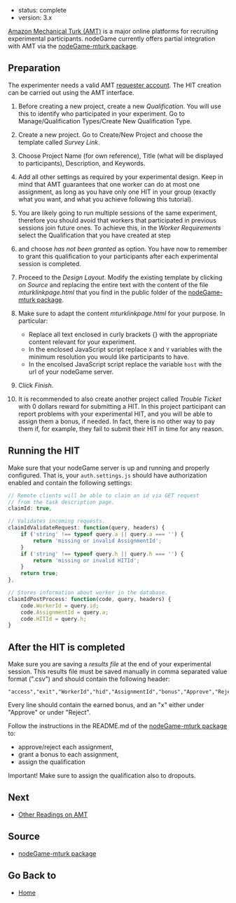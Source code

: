 - status: complete
- version: 3.x

[Amazon Mechanical Turk (AMT)](http://mturk.com) is a major online
platforms for recruiting experimental participants. nodeGame currently
offers partial integration with AMT via the [nodeGame-mturk
package](https://github.com/nodeGame/nodegame-mturk).


## Preparation

The experimenter needs a valid AMT
[requester account](https://requester.mturk.com/). The HIT creation
can be carried out using the AMT interface.


1. Before creating a new project, create a new _Qualification_. You
will use this to identify who participated in your experiment. Go to
Manage/Qualification Types/Create New Qualification Type.

2. Create a new project. Go to Create/New Project and choose the
template called _Survey Link_.

3. Choose Project Name (for own reference), Title (what will be
displayed to participants), Description, and Keywords.

4. Add all other settings as required by your experimental
design. Keep in mind that AMT guarantees that one worker can do at
most one assignment, as long as you have only one HIT in your group
(exactly what you want, and what you achieve following this tutorial).

5. You are likely going to run multiple sessions of the same
experiment, therefore you should avoid that workers that participated
in previous sessions join future ones. To achieve this, in the _Worker
Requirements_ select the Qualification that you have created at step
1. and choose _has not been granted_ as option. You have now to
remember to grant this qualification to your participants after each
experimental session is completed.

6. Proceed to the _Design Layout_. Modify the existing template by
clicking on _Source_ and replacing the entire text with the content of
the file _mturklinkpage.html_ that you find in the public folder of
the
[nodeGame-mturk package](https://github.com/nodeGame/nodegame-mturk). 

7. Make sure to adapt the content _mturklinkpage.html_ for your
purpose. In particular:
   - Replace all text enclosed in curly brackets {} with the
   appropriate content relevant for your experiment.
   - In the enclosed JavaScript script replace `X` and `Y` variables with
     the minimum resolution you would like participants to have.
   - In the encolsed JavaScript script replace the variable `host`
     with the url of your nodeGame server.

8. Click _Finish_.

9. It is recommended to also create another project called _Trouble
Ticket_ with 0 dollars reward for submitting a HIT. In this project
participant can report problems with your experimental HIT, and you
will be able to assign them a bonus, if needed. In fact,
there is no other way to pay them if, for example, they fail to submit
their HIT in time for any reason.


## Running the HIT

Make sure that your nodeGame server is up and running and properly
configured. That is, your `auth.settings.js` should have authorization
enabled and contain the following settings:

```javascript
// Remote clients will be able to claim an id via GET request
// from the task description page.
claimId: true,

// Validates incoming requests.
claimIdValidateRequest: function(query, headers) {
    if ('string' !== typeof query.a || query.a === '') {
        return 'missing or invalid AssignmentId';
    }
    if ('string' !== typeof query.h || query.h === '') {
        return 'missing or invalid HITId';
    }
    return true;
},

// Stores information about worker in the database.
claimIdPostProcess: function(code, query, headers) {
    code.WorkerId = query.id;
    code.AssignmentId = query.a;
    code.HITId = query.h;
}
```

## After the HIT is completed

Make sure you are saving a _results file_ at the end of your
experimental session. This results file must be saved manually in
comma separated value format (".csv") and should contain the following
header:

```
"access","exit","WorkerId","hid","AssignmentId","bonus","Approve","Reject"
```

Every line should contain the earned bonus, and an "x" either under
"Approve" or under "Reject".

Follow the instructions in the README.md of the
[nodeGame-mturk package](https://github.com/nodeGame/nodegame-mturk)
to:

- approve/reject each assignment,
- grant a bonus to each assignment,
- assign the qualification

Important! Make sure to assign the qualification also to dropouts.

## Next

* [Other Readings on AMT](https://github.com/nodeGame/nodegame/wiki/AMT)

## Source

* [nodeGame-mturk package](https://github.com/nodeGame/nodegame-mturk)

## Go Back to 

* [Home](Home)
